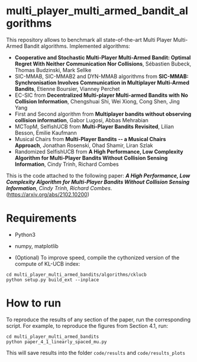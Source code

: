 # multi_player_multi_armed_bandit_algorithms

This repository allows to benchmark all state-of-the-art Multi Player Multi-Armed Bandit algorithms.
Implemented algorithms:
- **Cooperative and Stochastic Multi-Player Multi-Armed Bandit: Optimal Regret With Neither Communication Nor Collisions**, Sébastien Bubeck, Thomas Budzinski, Mark Sellke 
- SIC-MMAB, SIC-MMAB2 and DYN-MMAB algorithms from **SIC-MMAB: Synchronisation Involves Communication in Multiplayer Multi-Armed Bandits**, Etienne Boursier, Vianney Perchet
- EC-SIC from **Decentralized Multi-player Multi-armed Bandits with No Collision Information**, Chengshuai Shi, Wei Xiong, Cong Shen, Jing Yang
- First and Second algorithm from **Multiplayer bandits without observing collision information**, Gabor Lugosi, Abbas Mehrabian
- MCTopM, SelfishUCB from **Multi-Player Bandits Revisited**, Lilian Besson, Emilie Kaufmann
- Musical Chairs from **Multi-Player Bandits -- a Musical Chairs Approach**, Jonathan Rosenski, Ohad Shamir, Liran Szlak
- Randomized SelfishUCB from **A High Performance, Low Complexity Algorithm for Multi-Player Bandits Without Collision Sensing Information**, Cindy Trinh, Richard Combes


This is the code attached to the following paper:
***A High Performance, Low Complexity Algorithm for Multi-Player Bandits Without Collision Sensing Information***, *Cindy Trinh, Richard Combes*. (https://arxiv.org/abs/2102.10200)


# Requirements

- Python3

- numpy, matplotlib

- (Optional) To improve speed, compile the cythonized version of the compute of KL-UCB index:
 ```
 cd multi_player_multi_armed_bandits/algorithms/cklucb
 python setup.py build_ext --inplace
 ```

# How to run

To reproduce the results of any section of the paper, run the corresponding script.
For example, to reproduce the figures from Section 4.1, run:
```
cd multi_player_multi_armed_bandits
python paper_4_1_linearly_spaced_mu.py
```
This will save results into the folder `code/results` and `code/results_plots`
